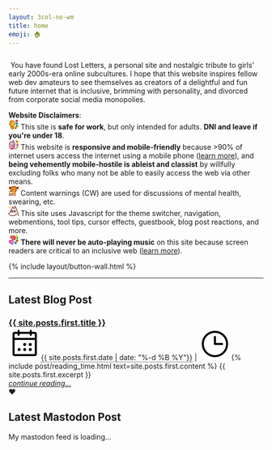 ```yaml
---
layout: 3col-no-wm
title: home
emoji: 🏠
---
```


<article>
    <div style="display: inline-block;">
        <p>
            <img class="theme-image"/>
            You have found Lost Letters, a personal site and nostalgic tribute to girls' early 2000s-era online subcultures. I hope that this website inspires fellow web dev amateurs to see themselves as creators of a delightful and fun future internet that is inclusive, brimming with personality, and divorced from corporate social media monopolies.
        </p>
        <p>
            <b title="last updated: 2023-10-22">Website Disclaimers</b>: 
            <br>
            <img src="/graphics/toy/emoticons/warning-watercolor.gif" alt=""> This site is <b>safe for work</b>, but only intended for adults. <b>DNI and leave if you're under 18</b>.
            <br>
            <img src="/graphics/toy/emoticons/cellphone-watercolor.gif" alt=""> This website is <b>responsive and mobile-friendly</b> because >90% of internet users access the internet using a mobile phone (<a target="_blank" href="https://explodingtopics.com/blog/mobile-internet-traffic#percentage-of-mobile-traffic">learn more</a>), and <b>being vehemently mobile-hostile is ableist and classist</b> by willfully excluding folks who many not be able to easily access the web via other means.
            <br>
            <img src="/graphics/toy/emoticons/alert-deer.gif" alt=""> Content warnings (CW) are used for discussions of mental health, swearing, etc.
            <br>
            <img src="/graphics/toy/emoticons/distracted-moomin.gif" alt=""> This site uses Javascript for the theme switcher, navigation, webmentions, tool tips, cursor effects, guestbook, blog post reactions, and more.
            <br>
            <img src="/graphics/toy/emoticons/hearts-2-watercolor.gif" alt=""> <b>There will never be auto-playing music</b> on this site because screen readers are critical to an inclusive web (<a target="_blank" href="https://accessibility.its.uconn.edu/auto-playing-media-and-multimedia/">learn more</a>).
        </p>
    </div>
</article>
<div class="buttons-index">
    {% include layout/button-wall.html %}
</div>
<hr>
<div class="col-wrapper">
    <div class="two-col">
        <div id="latest-blog">
            <img class="theme-stamp" align="right" style="margin: 0 20px;">
            <article>
                <h2>Latest Blog Post</h2>
                <h3 style="margin-bottom: 0;"><a href="{{ site.posts.first.url }}">{{ site.posts.first.title }}</a></h3>
                <img class="index-svg" src="/graphics/phosphoricons/calendar-dots.svg"><text style="border-bottom: 1px dotted;">{{ site.posts.first.date | date: "%-d %B %Y"}}</text> | <img class="index-svg" src="/graphics/phosphoricons/clock.svg">{% include post/reading_time.html text=site.posts.first.content %}
                {{ site.posts.first.excerpt }}
                <div id="continueReading-react">
                    <div id="continueReading">
                        <i><a href="{{ site.posts.first.url }}">continue reading...</a></i>
                    </div>
                    <div id="react">
                        <!-- reactions by https://www.benji.dog/articles/interactions-or-reactions/ -->
                        <open-heart href="https://corazon.sploot.com?id=https://lostletters.neocities.org{{ site.posts.first.url }}" emoji="❤️">❤️</open-heart>
                        <!-- if you want more than one emoji, add another one of ^^^ and change the emoji value -->
                        <!-- load webcomponent -->
                        <script src="https://unpkg.com/open-heart-element" type="module"></script>
                        <!-- when the webcomponent loads, fetch the current counts for that page -->
                        <script>
                            window.customElements.whenDefined('open-heart').then(() => {
                            for (const oh of document.querySelectorAll('open-heart')) {
                                oh.getCount()
                            }
                            })
                            // refresh component after click
                            window.addEventListener('open-heart', e => {
                            e && e.target && e.target.getCount && e.target.getCount()
                            })
                        </script>
                    </div>
                </div>
            </article>
        </div>
        <div id="mastofeed">
            <article>
                <div id="mastodon_timeline">
                    <h1>Latest Mastodon Post</h1>
                    <p>My mastodon feed is loading...</p>
                </div>
            </article>
        </div>
    </div>
</div>
